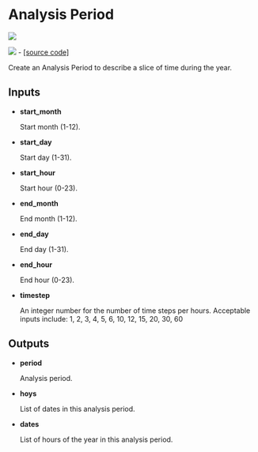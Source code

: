 # Analysis Period

![](../../images/components/Analysis\_Period.png)

![](../../images/icons/Analysis\_Period.png) - [\[source code\]](https://github.com/ladybug-tools/ladybug-grasshopper/blob/master/ladybug\_grasshopper/src/LB%20Analysis%20Period.py)

Create an Analysis Period to describe a slice of time during the year.

## Inputs

*   **start\_month**

    Start month (1-12).&#x20;
*   **start\_day**

    Start day (1-31).&#x20;
*   **start\_hour**

    Start hour (0-23).&#x20;
*   **end\_month**

    End month (1-12).&#x20;
*   **end\_day**

    End day (1-31).&#x20;
*   **end\_hour**

    End hour (0-23).&#x20;
*   **timestep**

    An integer number for the number of time steps per hours. Acceptable inputs include: 1, 2, 3, 4, 5, 6, 10, 12, 15, 20, 30, 60&#x20;

## Outputs

*   **period**

    Analysis period.&#x20;
*   **hoys**

    List of dates in this analysis period.&#x20;
*   **dates**

    List of hours of the year in this analysis period.&#x20;
